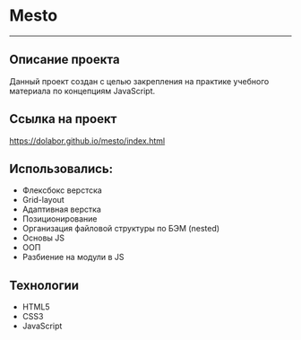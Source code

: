 # __Mesto__

-----
## Описание проекта
Данный проект создан с целью закрепления на практике учебного материала по концепциям JavaScript.

## Ссылка на проект
https://dolabor.github.io/mesto/index.html

## Использовались:
* Флексбокс верcтска
* Grid-layout
* Адаптивная верстка
* Позиционирование
* Организация файловой структуры по БЭМ (nested)
* Основы JS
* ООП
* Разбиение на модули в JS

## Технологии
* HTML5
* CSS3
* JavaScript
